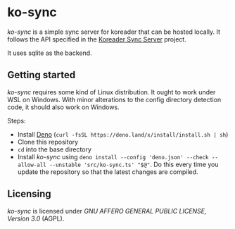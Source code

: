 # ko-sync

*ko-sync* is a simple sync server for koreader that can be hosted locally. It follows the API specified in the [Koreader Sync Server](https://github.com/koreader/koreader-sync-server) project.

It uses sqlite as the backend.

## Getting started

*ko-sync* requires some kind of Linux distribution. It ought to work under WSL on Windows. With minor alterations to the config directory detection code, it should also work on Windows. 

Steps:

* Install [Deno](https://deno.land/) (`curl -fsSL https://deno.land/x/install/install.sh | sh`)
* Clone this repository
* `cd` into the base directory
* Install *ko-sync* using `deno install --config 'deno.json' --check --allow-all --unstable 'src/ko-sync.ts' "$@"`. Do this every time you update the repository so that the latest changes are compiled.

## Licensing

*ko-sync* is licensed under *GNU AFFERO GENERAL PUBLIC LICENSE, Version 3.0* (AGPL).